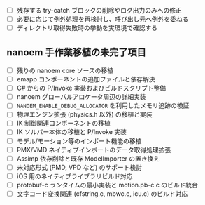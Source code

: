- [ ] 残存する try-catch ブロックの削除やログ出力のみへの修正
- [ ] 必要に応じて例外処理を再検討し、呼び出し元へ例外を委ねる
- [ ] ディレクトリ取得失敗時の挙動を実環境で確認する

## nanoem 手作業移植の未完了項目
- [ ] 残りの nanoem core ソースの移植
- [ ] emapp コンポーネントの追加ファイルと依存解決
- [ ] C# からの P/Invoke 実装およびビルドスクリプト整備
- [ ] nanoem グローバルアロケータ周辺の詳細実装
- [ ] `NANOEM_ENABLE_DEBUG_ALLOCATOR` を利用したメモリ追跡の検証
- [ ] 物理エンジン拡張 (physics.h 以外) の移植と実装
- [ ] IK 制御関連コンポーネントの移植
- [ ] IK ソルバー本体の移植と P/Invoke 実装
- [ ] モデル/モーション等のインポート機能の移植
- [ ] PMX/VMD ネイティブインポートのデータ取得処理拡張
- [ ] Assimp 依存削除と既存 ModelImporter の置き換え
- [ ] 未対応形式 (PMD, VPD など) のサポート検討
- [ ] iOS 用のネイティブライブラリビルド対応
- [ ] protobuf-c ランタイムの最小実装と motion.pb-c.c のビルド統合
- [ ] 文字コード変換関連 (cfstring.c, mbwc.c, icu.c) のビルド対応
